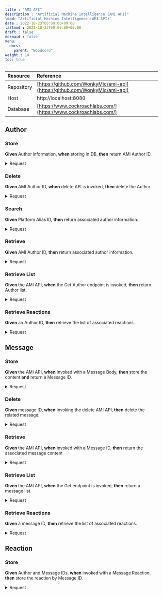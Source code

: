 ```yaml
---
title : "AMI API"
description : "Artificial Machine Intelligence (AMI API)"
lead: "Artificial Machine Intelligence (AMI API)"
date : 2022-10-23T00:00:00+00:00
lastmod : 2022-10-23T00:00:00+00:00
draft : false
mermaid : false
menu:
  docs:
    parent: "Woodcord"
weight : 14
toc: true
---
```


|Resource|Reference|
|:---|:---|
|Repository|[https://github.com/WonkyMic/ami-api](https://github.com/WonkyMic/ami-api)|
|Host|http://localhost:8080|
|Database|[https://www.cockroachlabs.com/](https://www.cockroachlabs.com/)|



## Author

### Store
**Given** Author information, **when** storing in DB,  **then** return AMI Author ID.

<details>
    <summary>Request</summary>

`POST` | `/ami/author`

|Name|Type|Description|
|:---|:---|:---|
|`Alias`|String|Platform Alias|
|`Platform`|String|Platform name|
|`PlatformAliasId`|uint64|Platform specific author identifier|

#### Response
|Http Status|Body|
|:---|:---|
|201|`<Author Response>`|
|302|Author already exists|

|Name|Type|Description|
|:---|:---|:---|
|`Id`|UUID|AMI Author Identifier|
|`Alias`|String|Platform Alias|
|`Platform`|String|Platform name|
|`PlatformAliasId`|uint64|Platform specific author identifier|

#### Validation Rules
- Author must not already exist by PlatformAliasId.

</details>

### Delete
**Given** AMI Author ID, **when** delete API is invoked, **then** delete the Author.

<details>
    <summary>Request</summary>

`DELETE` | `/ami/author/<id>`

#### Response
|Http Status|Body|
|:---|:---|
|`200`|`Author Deleted`|

#### Validation Rules
- Deletes Reactions for Author
- Deletes Messages by Author as well as the related message reactions

</details>

### Search
**Given** Platform Alias ID, **then** return associated author information.

<details>
    <summary>Request</summary>

`GET` | `/ami/author/search`


#### Query Parameters
|Name|Type|Description|
|:---|:---|:---|
|`platformAliasId`|String|Platform specific author identifier|

#### Response
|Http Status|Body|
|:---|:---|
|`200`|`<Author>`|

|Name|Type|Description|
|:---|:---|:---|
|`Id`|UUID|AMI Author Identifier|
|`Alias`|String|Platform Alias|
|`Platform`|String|Platform name|
|`PlatformAliasId`|uint64|Platform specific author identifier|

</details>

### Retrieve
**Given** AMI Author ID, **then** return associated author information.

<details>
    <summary>Request</summary>

`GET` | `/ami/author/<id>`

|Name|Type|Description|
|:---|:---|:---|
|`Id`|UUID|AMI Author Identifier|

#### Response
|Http Status|Body|
|:---|:---|
|`200`|`<Author>`|

|Name|Type|Description|
|:---|:---|:---|
|`Id`|UUID|AMI Author Identifier|
|`Alias`|String|Platform Alias|
|`Platform`|String|Platform name|
|`PlatformAliasId`|uint64|Platform specific author identifier|

</details>

### Retrieve List
**Given** the AMI API, **when** the Get Author endpoint is invoked, **then** return Author list.

<details>
    <summary>Request</summary>

`GET` | `/ami/author/`

#### Response
|Http Status|Body|
|:---|:---|
|`200`|`List<Author>`|

|Name|Type|Description|
|:---|:---|:---|
|`Id`|UUID|AMI Author Identifier|
|`Alias`|String|Platform Alias|
|`Platform`|String|Platform name|
|`PlatformAliasId`|uint64|Platform specific author identifier|

</details>

### Retrieve Reactions
**Given** an Author ID, **then** retrieve the list of associated reactions.

<details>
    <summary>Request</summary>

`GET` | `/ami/author/<id>/reactions`

#### Response
|Http Status|Body|
|:---|:---|
|`200`|`List<Reaction>`|

|Name|Type|Description|
|:---|:---|:---|
|`MessageId`|String|Message Identifier|
|`AuthorId`|String|Author Identifier|
|`Reaction`|uint64|Reaction Integer|

</details>

## Message

### Store 
**Given** the AMI API, **when** invoked with a Message Body, **then** store the content **and** return a Message ID.

<details>
    <summary>Request</summary>

`POST` | `/ami/message`

|Name|Type|Description|
|:---|:---|:---|
|`AuthorId`|String|Identifier used by Platform|
|`Content`|String|Message Content|
|`Platform`|String|Platform name|

#### Response
|Http Status|Body|
|:---|:---|
|`201`|`<Message>`|
|`400`|Bad Request|

|Name|Type|Description|
|:---|:---|:---|
|`Id`|UUID|AMI Message Identifier|
|`AuthorId`|UUID|Identifier used by Platform|
|`Content`|String|Message Content|
|`Platform`|String|Platform name|

#### Validation Rules
- Author must exist.
</details>

### Delete
**Given** message ID, **when** invoking the delete AMI API, **then** delete the related message.

<details>
    <summary>Request</summary>

`DELETE` | `/ami/message/<id>`

#### Response

|Http Status|Body|
|:---|:---|
|`200`|`Message Deleted`|

</details>

### Retrieve
**Given** the AMI API, **when** invoked with a Message ID, **then** return the associated message content

<details>
    <summary>Request</summary>

`GET` | `/ami/message/<id>`

|Name|Type|Description|
|:---|:---|:---|
|`Id`|UUID|AMI Message Identifier|

#### Response
|Http Status|Body|
|:---|:---|
|`200`|`<Message>`|

|Name|Type|Description|
|:---|:---|:---|
|`Id`|UUID|AMI Message Identifier|
|`AuthorId`|UUID|Identifier used by Platform|
|`Content`|String|Message Content|
|`Platform`|String|Platform name|

</details>

### Retrieve List
**Given** the AMI API, **when** the Get endpoint is invoked, **then** return a message list.

<details>
    <summary>Request</summary>

`GET` | `/ami/message/`

#### Response
|Http Status|Body|
|:---|:---|
|`200`|`List<Message>`|

|Name|Type|Description|
|:---|:---|:---|
|`Id`|UUID|AMI Message Identifier|
|`AuthorId`|UUID|Identifier used by Platform|
|`Content`|String|Message Content|
|`Platform`|String|Platform name|

</details>

### Retrieve Reactions
**Given** a message ID, **then** retrieve the list of associated reactions.

<details>
    <summary>Request</summary>

`GET` | `/ami/message/<id>/reactions`

|Name|Type|Description|
|:---|:---|:---|
|`Id`|UUID|AMI Message Identifier|

#### Response
|Http Status|Body|
|:---|:---|
|`200`|`List<Reaction>`|

|Name|Type|Description|
|:---|:---|:---|
|`MessageId`|String|Message Identifier|
|`AuthorId`|String|Author Identifier|
|`Reaction`|uint64|Reaction Integer|

</details>

## Reaction

### Store
**Given** Author and Message IDs, **when** invoked with a Message Reaction, **then** store the reaction by Message ID.

<details>
    <summary>Request</summary>

`POST` | `/ami/reaction`

|Name|Type|Description|
|:---|:---|:---|
|`MessageId`|String|Message Identifier|
|`AuthorId`|String|Author Identifier|
|`Reaction`|uint64|Reaction Integer|

#### Response

|Name|Type|Description|
|:---|:---|:---|
|`MessageId`|String|Message Identifier|
|`AuthorId`|String|Author Identifier|
|`Reaction`|uint64|Reaction Integer|

#### Validation Rules
- Author must exist.
- Message must exist.
- Reaction relationship must not already exist.

</details>